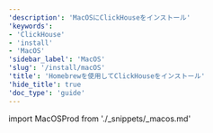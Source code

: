 ```yaml
---
'description': 'MacOSにClickHouseをインストール'
'keywords':
- 'ClickHouse'
- 'install'
- 'MacOS'
'sidebar_label': 'MacOS'
'slug': '/install/macOS'
'title': 'Homebrewを使用してClickHouseをインストール'
'hide_title': true
'doc_type': 'guide'
---
```


import MacOSProd from './_snippets/_macos.md'

<MacOSProd/>
